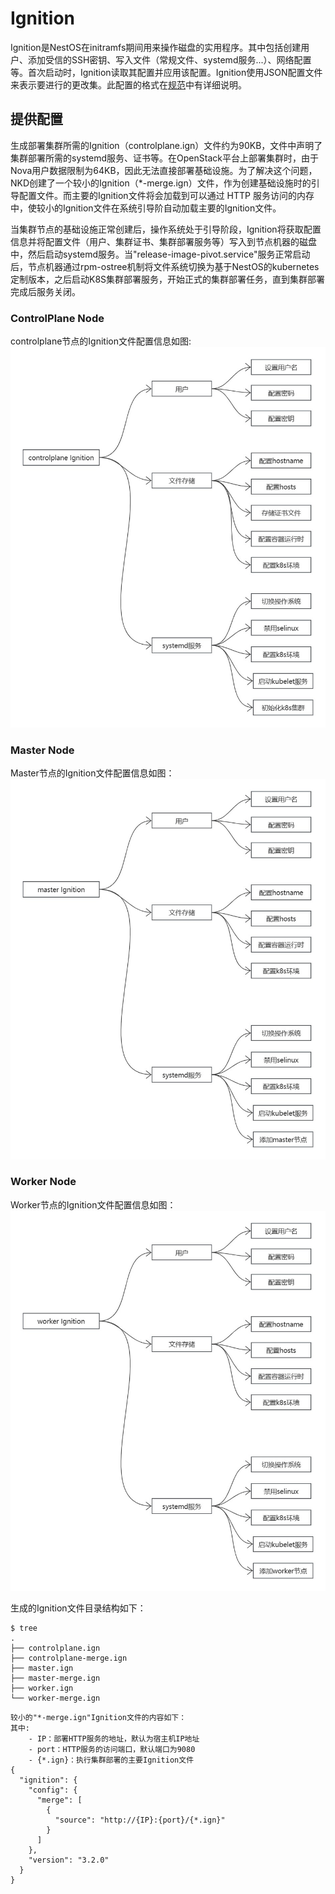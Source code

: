 # Ignition

Ignition是NestOS在initramfs期间用来操作磁盘的实用程序。其中包括创建用户、添加受信的SSH密钥、写入文件（常规文件、systemd服务...）、网络配置等。首次启动时，Ignition读取其配置并应用该配置。Ignition使用JSON配置文件来表示要进行的更改集。此配置的格式在[规范](https://coreos.github.io/ignition/specs/)中有详细说明。

## 提供配置
生成部署集群所需的Ignition（controlplane.ign）文件约为90KB，文件中声明了集群部署所需的systemd服务、证书等。在OpenStack平台上部署集群时，由于Nova用户数据限制为64KB，因此无法直接部署基础设施。为了解决这个问题，NKD创建了一个较小的Ignition（*-merge.ign）文件，作为创建基础设施时的引导配置文件。而主要的Ignition文件将会加载到可以通过 HTTP 服务访问的内存中，使较小的Ignition文件在系统引导阶自动加载主要的Ignition文件。

当集群节点的基础设施正常创建后，操作系统处于引导阶段，Ignition将获取配置信息并将配置文件（用户、集群证书、集群部署服务等）写入到节点机器的磁盘中，然后启动systemd服务。当"release-image-pivot.service"服务正常启动后，节点机器通过rpm-ostree机制将文件系统切换为基于NestOS的kubernetes定制版本，之后启动K8S集群部署服务，开始正式的集群部署任务，直到集群部署完成后服务关闭。

### ControlPlane Node
controlplane节点的Ignition文件配置信息如图:
![ignition_design_1](/docs/zh/figures/ignition_design_1.jpg)

### Master Node
Master节点的Ignition文件配置信息如图：
![ignition_design_2](/docs/zh/figures/ignition_design_2.jpg)

### Worker Node
Worker节点的Ignition文件配置信息如图：
![ignition_design_3](/docs/zh/figures/ignition_design_3.jpg)

生成的Ignition文件目录结构如下：
``` shell
$ tree
.
├── controlplane.ign
├── controlplane-merge.ign
├── master.ign
├── master-merge.ign
├── worker.ign
└── worker-merge.ign
```
```shell
较小的"*-merge.ign"Ignition文件的内容如下：
其中:
    - IP：部署HTTP服务的地址，默认为宿主机IP地址
    - port：HTTP服务的访问端口，默认端口为9080
    - {*.ign}：执行集群部署的主要Ignition文件
{
  "ignition": {
    "config": {
      "merge": [
        {
          "source": "http://{IP}:{port}/{*.ign}"
        }
      ]
    },
    "version": "3.2.0"
  }
}
```